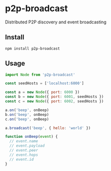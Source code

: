 # p2p-broadcast

Distributed P2P discovery and event broadcasting

## Install

```
npm install p2p-broadcast
```

## Usage

```js
import Node from 'p2p-broadcast'

const seedHosts = ['localhost:6000']

const a = new Node({ port: 6000 })
const b = new Node({ port: 6001, seedHosts })
const c = new Node({ port: 6002, seedHosts })

a.on('beep', onBeep)
b.on('beep', onBeep)
c.on('beep', onBeep)

a.broadcast('beep', { hello: 'world' })

function onBeep(event) {
  // event.name
  // event.payload
  // event.peer
  // event.hops
  // event.id
}
```

